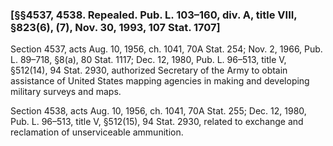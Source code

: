 ### [§§4537, 4538. Repealed. Pub. L. 103–160, div. A, title VIII, §823(6), (7), Nov. 30, 1993, 107 Stat. 1707] ###

Section 4537, acts Aug. 10, 1956, ch. 1041, 70A Stat. 254; Nov. 2, 1966, Pub. L. 89–718, §8(a), 80 Stat. 1117; Dec. 12, 1980, Pub. L. 96–513, title V, §512(14), 94 Stat. 2930, authorized Secretary of the Army to obtain assistance of United States mapping agencies in making and developing military surveys and maps.

Section 4538, acts Aug. 10, 1956, ch. 1041, 70A Stat. 255; Dec. 12, 1980, Pub. L. 96–513, title V, §512(15), 94 Stat. 2930, related to exchange and reclamation of unserviceable ammunition.